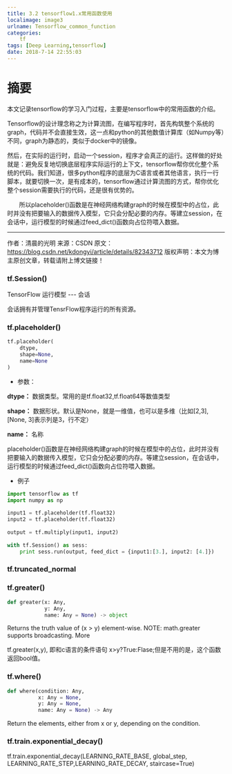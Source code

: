 ```yaml
---
title: 3.2 tensorflow1.x常用函数使用
localimage: image3
urlname: Tensorflow_common_function
categories:
    tf
tags: [Deep Learning,tensorflow]
date: 2018-7-14 22:55:03
---
```



# 摘要

本文记录tensorflow的学习入门过程，主要是tensorflow中的常用函数的介绍。

Tensorflow的设计理念称之为计算流图，在编写程序时，首先构筑整个系统的graph，代码并不会直接生效，这一点和python的其他数值计算库（如Numpy等）不同，graph为静态的，类似于docker中的镜像。

然后，在实际的运行时，启动一个session，程序才会真正的运行。这样做的好处就是：避免反复地切换底层程序实际运行的上下文，tensorflow帮你优化整个系统的代码。我们知道，很多python程序的底层为C语言或者其他语言，执行一行脚本，就要切换一次，是有成本的，tensorflow通过计算流图的方式，帮你优化整个session需要执行的代码，还是很有优势的。

       所以placeholder()函数是在神经网络构建graph的时候在模型中的占位，此时并没有把要输入的数据传入模型，它只会分配必要的内存。等建立session，在会话中，运行模型的时候通过feed_dict()函数向占位符喂入数据。

--------------------- 
作者：清晨的光明 
来源：CSDN 
原文：https://blog.csdn.net/kdongyi/article/details/82343712 
版权声明：本文为博主原创文章，转载请附上博文链接！

<!-- more -->


### tf.Session()

TensorFlow 运行模型 --- 会话

会话拥有并管理TensrFlow程序运行的所有资源。

### tf.placeholder()

```python
tf.placeholder(
    dtype,
    shape=None,
    name=None
)
```

- 参数：

**dtype：** 数据类型。常用的是tf.float32,tf.float64等数值类型

**shape：** 数据形状。默认是None，就是一维值，也可以是多维（比如[2,3], [None, 3]表示列是3，行不定）

**name：** 名称

placeholder()函数是在神经网络构建graph的时候在模型中的占位，此时并没有把要输入的数据传入模型，它只会分配必要的内存。等建立session，在会话中，运行模型的时候通过feed_dict()函数向占位符喂入数据。

- 例子
```python
import tensorflow as tf
import numpy as np
 
input1 = tf.placeholder(tf.float32)
input2 = tf.placeholder(tf.float32)
 
output = tf.multiply(input1, input2)
 
with tf.Session() as sess:
    print sess.run(output, feed_dict = {input1:[3.], input2: [4.]})
```

### tf.truncated_normal


### tf.greater()

```python
def greater(x: Any,
            y: Any,
            name: Any = None) -> object
```
Returns the truth value of (x > y) element-wise.
NOTE: math.greater supports broadcasting. More

tf.greater(x,y), 即和c语言的条件语句 x>y?True:Flase;但是不用的是，这个函数返回bool值。

### tf.where()

```python
def where(condition: Any,
          x: Any = None,
          y: Any = None,
          name: Any = None) -> Any
```

Return the elements, either from x or y, depending on the condition.

### tf.train.exponential_decay()

tf.train.exponential_decay(LEARNING_RATE_BASE, global_step, LEARNING_RATE_STEP,LEARNING_RATE_DECAY, staircase=True)

